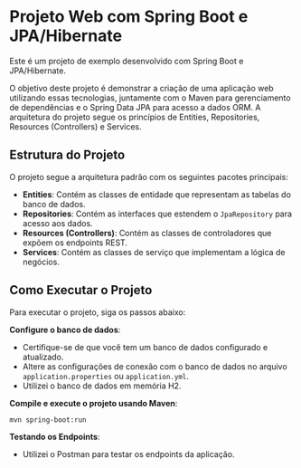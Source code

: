 # Projeto Web com Spring Boot e JPA/Hibernate

Este é um projeto de exemplo desenvolvido com Spring Boot e JPA/Hibernate. 

O objetivo deste projeto é demonstrar a criação de uma aplicação web utilizando essas tecnologias, juntamente com o Maven para gerenciamento de dependências e o Spring Data JPA para acesso a dados ORM. A arquitetura do projeto segue os princípios de Entities, Repositories, Resources (Controllers) e Services.


## Estrutura do Projeto

O projeto segue a arquitetura padrão com os seguintes pacotes principais:

- **Entities**: Contém as classes de entidade que representam as tabelas do banco de dados.
- **Repositories**: Contém as interfaces que estendem o `JpaRepository` para acesso aos dados.
- **Resources (Controllers)**: Contém as classes de controladores que expõem os endpoints REST.
- **Services**: Contém as classes de serviço que implementam a lógica de negócios.

## Como Executar o Projeto

Para executar o projeto, siga os passos abaixo:

**Configure o banco de dados**:
    
  - Certifique-se de que você tem um banco de dados configurado e atualizado.
  - Altere as configurações de conexão com o banco de dados no arquivo `application.properties` ou `application.yml`.
  - Utilizei o banco de dados em memória H2.

**Compile e execute o projeto usando Maven**:
  ```bash
  mvn spring-boot:run
  ```

**Testando os Endpoints**:
  - Utilizei o Postman para testar os endpoints da aplicação.
